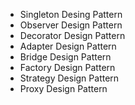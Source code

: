 - Singleton Desing Pattern
- Observer Design Pattern
- Decorator Design Pattern
- Adapter Design Pattern
- Bridge Design Pattern
- Factory Design Pattern
- Strategy Design Pattern
- Proxy Design Pattern
